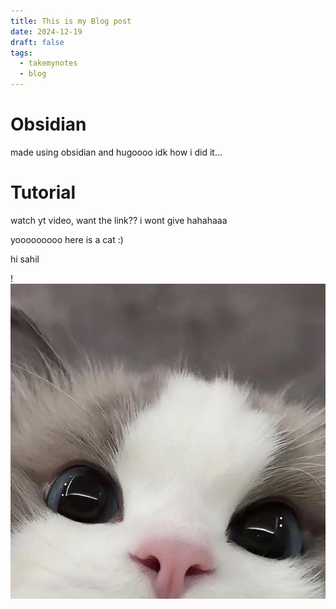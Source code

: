 ```yaml
---
title: This is my Blog post
date: 2024-12-19
draft: false
tags:
  - takemynotes
  - blog
---
```




# Obsidian

made using obsidian and hugoooo
idk how i did it...

# Tutorial

watch yt video, want the link?? i wont give hahahaaa

yooooooooo here is a cat :)

hi sahil

!![Image Description](/images/5be366ff-99d6-4043-ab74-1fa1f258b3ff.jpg)